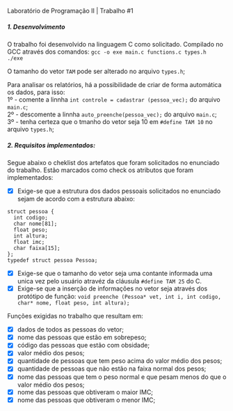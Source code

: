 Laboratório de Programação II | Trabalho #1

##### 1. Desenvolvimento

O trabalho foi desenvolvido na linguagem C como solicitado.
Compilado no GCC através dos comandos:
``` gcc -o exe main.c functions.c types.h ```  
```./exe ```

O tamanho do vetor `TAM` pode ser alterado no arquivo `types.h`;  

Para analisar os relatórios, há a possibilidade de criar de forma automática os dados, para isso:  
  1º - comente a linnha `int controle = cadastrar (pessoa_vec);` do arquivo `main.c`;  
  2º - descomente a linnha `auto_preenche(pessoa_vec);` do arquivo `main.c`;  
  3º - tenha certeza que o tmanho do vetor seja 10 em  `#define TAM 10` no arquivo `types.h`;


##### 2. Requisitos implementados:

Segue abaixo o cheklist dos artefatos que foram solicitados no enunciado do trabalho. Estão marcados como check os atributos que foram implementados:

- [x] Exige-se que a estrutura dos dados pessoais solicitados no enunciado sejam de acordo com a estrutura abaixo:
``` 
struct pessoa {
  int codigo;
  char nome[81];
  float peso;
  int altura;
  float imc;
  char faixa[15];
};
typedef struct pessoa Pessoa;
``` 
- [x] Exige-se que o tamanho do vetor seja uma contante informada uma unica vez pelo usuário atravéz da cláusula `#define TAM 25` do C.
- [x] Exige-se que a inserção de informações no vetor seja através dos protótipo de função: 
`void preenche (Pessoa* vet, int i, int codigo, char* nome, float peso, int altura);`

Funções exigidas no trabalho que resultam em:

- [x] dados de todos as pessoas do vetor;
- [x] nome das pessoas que estão em sobrepeso;
- [x] código das pessoas que estão com obsidade;
- [x] valor médio dos pesos;
- [x] quantidade de pessoas que tem peso acima do valor médio dos pesos;
- [x] quantidade de pessoas que não estão na faixa normal dos pesos;
- [x] nome das pessoas que tem o peso normal e que pesam menos do que o valor médio dos pesos;
- [x] nome das pessoas que obtiveram o maior IMC;
- [x] nome das pessoas que obtiveram o menor IMC;